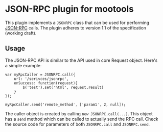 # JSON-RPC plugin for mootools

This plugin implements a ``JSONRPC`` class that can be used for performing
[JSON-RPC](http://json-rpc.org/) calls. The plugin adheres to version 1.1 of
the specification (working draft).

## Usage

The JSON-RPC API is similar to the API used in core Request object. Here's a
simple example:

    var myRpcCaller = JSONRPC.call({
        url: '/serivces/jsonrpc',
        onSuccess: function(request){
            $('test').set('html', request.result)
        }
    });

    myRpcCaller.send('remote_method', ['param1', 2, null]);

The caller object is created by calling ``new JSONRPC.call(...)``. This object
has a ``send`` method which can be called to actually send the RPC call. Check
the source code for parameters of both ``JSONRPC.call`` and ``JSONRPC.send``.
